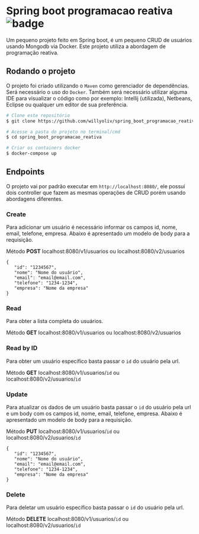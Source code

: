 # Spring boot programacao reativa ![badge](https://img.shields.io/github/languages/top/willyoliv/spring_boot_programacao_reativa)
Um pequeno projeto feito em Spring boot, é um pequeno CRUD de usuários usando Mongodb via Docker. Este projeto utiliza a abordagem de programação reativa.

## Rodando o projeto
O projeto foi criado utilizando o `Maven` como gerenciador de dependências. Será necessário o uso do `Docker`. Também será necessário utilizar alguma IDE para visualizar o código como por exemplo: Intellij (utilizada), Netbeans, Eclipse ou qualquer um editor de sua preferência. 

```bash
# Clone este repositório
$ git clone https://github.com/willyoliv/spring_boot_programacao_reativa.git

# Acesse a pasta do projeto no terminal/cmd
$ cd spring_boot_programacao_reativa

# Criar os containers docker
$ docker-compose up

```

## Endpoints
O projeto vai por padrão executar em `http://localhost:8080/`, ele possuí dois controller que fazem as mesmas operações de CRUD porém usando abordagens diferentes.

### Create 
Para adicionar um usuário é necessário informar os campos id, nome, email, telefone, empresa. Abaixo é apresentado um modelo de body para a requisição.

Método **POST** localhost:8080/v1/usuarios ou localhost:8080/v2/usuarios

```
{
   "id": "1234567",
   "nome": "Nome do usuário",
   "email": "email@email.com",
   "telefone": "1234-1234",
   "empresa": "Nome da empresa"
}

```

### Read
Para obter a lista completa do usuários.

Método **GET** localhost:8080/v1/usuarios ou localhost:8080/v2/usuarios

### Read by ID
Para obter um usuário específico basta passar o `id` do usuário pela url.

Método **GET** localhost:8080/v1/usuarios/`id` ou localhost:8080/v2/usuarios/`id`

### Update 
Para atualizar os dados de um usuário basta passar o `id` do usuário pela url e um body com os campos id, nome, email, telefone, empresa. Abaixo é apresentado um modelo de body para a requisição.

Método **PUT** localhost:8080/v1/usuarios/`id` ou localhost:8080/v2/usuarios/`id`

```
{
   "id": "1234567",
   "nome": "Nome do usuário",
   "email": "email@email.com",
   "telefone": "1234-1234",
   "empresa": "Nome da empresa"
}

```

### Delete
Para deletar um usuário específico basta passar o `id` do usuário pela url.

Método **DELETE** localhost:8080/v1/usuarios/`id` ou localhost:8080/v2/usuarios/`id`

